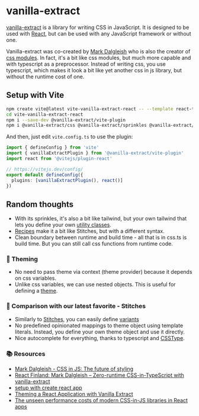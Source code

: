 # vanilla-extract

[vanilla-extract](https://vanilla-extract.style/documentation/getting-started/) is a library for writing CSS in JavaScript. It is designed to be used with [React](https://reactjs.org/), but can be used with any JavaScript framework or without one.

Vanilla-extract was co-created by [Mark Dalgleish](https://twitter.com/markdalgleish) who is also the creator of [css modules](https://github.com/css-modules/css-modules). In fact, it's a bit like css modules, but much more capable and with typescript as a preprocessor. Instead of writing css, you use typescript, which makes it look a bit like yet another css in js library, but without the runtime cost of one.

## Setup with Vite

```sh
npm create vite@latest vite-vanilla-extract-react -- --template react-ts
cd vite-vanilla-extract-react
npm i --save-dev @vanilla-extract/vite-plugin
npm i @vanilla-extract/css @vanilla-extract/sprinkles @vanilla-extract/dynamic
```

And then, just edit `vite.config.ts` to use the plugin:
```ts
import { defineConfig } from 'vite'
import { vanillaExtractPlugin } from '@vanilla-extract/vite-plugin'
import react from '@vitejs/plugin-react'

// https://vitejs.dev/config/
export default defineConfig({
  plugins: [vanillaExtractPlugin(), react()]
})
```

## Random thoughts
- With its sprinkles, it's also a bit like tailwind, but your own tailwind that lets you define your own [utility classes](./src/sprinkles.css.ts).
- [Recipes](./src/components/Title/Title.css.ts) make it a bit like Stitches, but with a different syntax.
- Clean boundary between runtime and build time - all that is in css.ts is build time. But you can still call css functions from runtime code.

### 💅 Theming
- No need to pass theme via context (theme provider) because it depends on css variables.
- Unlike css variables, we can use nested objects. This is useful for defining a [theme](./src/theme.css.ts).

### 👀 Comparison with our latest favorite - Stitches
- Similarly to [Stitches](https://stitches.dev/), you can easily define [variants](./src/components/Button/Button.css.ts)
- No predefined opinionated mappings to theme object using template literals. Instead, you define your own theme object and use it directly.
- Nice autocomplete for everything, thanks to typescript and [CSSType](https://www.npmjs.com/package/csstype).

### 📚 Resources
- [Mark Dalgleish - CSS in JS: The future of styling](https://youtu.be/NY5uVr0tWEI)
- [React Finland: Mark Dalgleish – Zero-runtime CSS-in-TypeScript with vanilla-extract](https://www.youtube.com/watch?v=23VqED_kO2Q)
- [setup with create react app](https://sandroroth.com/blog/vanilla-extract-cra)
- [Theming a React Application with Vanilla Extract](https://formidable.com/blog/2021/vanilla-extract/)
- [The unseen performance costs of modern CSS-in-JS libraries in React apps](https://calendar.perfplanet.com/2019/the-unseen-performance-costs-of-css-in-js-in-react-apps/)